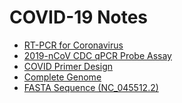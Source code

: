 COVID-19 Notes
===

* [RT-PCR for Coronavirus](assets/rt-pcr-panel-for-detection-instructions.pdf)
* [2019-nCoV CDC qPCR Probe Assay](https://www.idtdna.com/pages/landing/coronavirus-research-reagents)
* [COVID Primer Design](https://tomeraltman.net/2020/03/03/technical-problems-COVID-primers.html)
* [Complete Genome](https://www.ncbi.nlm.nih.gov/nuccore/NC_045512.2)
* [FASTA Sequence (NC_045512.2)](assets/NC_045512.2.fa)



